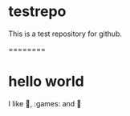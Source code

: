 testrepo
========

This is a test repository for github. 


========



<h1>hello world</h1>

I like :metal:, :games: and :beer:
